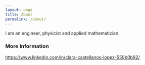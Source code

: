 ```yaml
---
layout: page
title: About
permalink: /about/
---
```


I am an engineer, physicist and applied mathematician. 

### More Information
https://www.linkedin.com/in/clara-castellanos-lopez-559b0b92/
